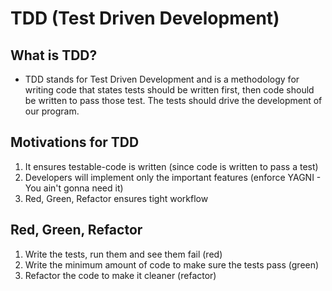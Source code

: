# TDD (Test Driven Development)

## What is TDD?

* TDD stands for Test Driven Development and is a methodology for writing code that states tests should be written first, then code should be written to pass those test. The tests should drive the development of our program.

## Motivations for TDD

1) It ensures testable-code is written (since code is written to pass a test)
2) Developers will implement only the important features (enforce YAGNI - You ain't gonna need it)
3) Red, Green, Refactor ensures tight workflow

## Red, Green, Refactor

1) Write the tests, run them and see them fail (red)
2) Write the minimum amount of code to make sure the tests pass (green)
3) Refactor the code to make it cleaner (refactor)